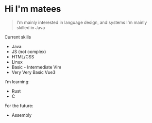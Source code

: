 # Hi I'm matees

> I'm mainly interested in language design, and systems
> I'm mainly skilled in Java

Current skills
 - Java
 - JS (not complex)
 - HTML/CSS
 - Linux
 - Basic - Intermediate Vim
 - Very Very Basic Vue3

I'm learning:
 - Rust
 - C

For the future:
 - Assembly

  
